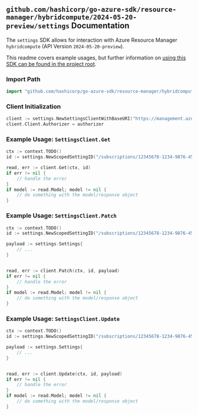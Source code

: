 
## `github.com/hashicorp/go-azure-sdk/resource-manager/hybridcompute/2024-05-20-preview/settings` Documentation

The `settings` SDK allows for interaction with Azure Resource Manager `hybridcompute` (API Version `2024-05-20-preview`).

This readme covers example usages, but further information on [using this SDK can be found in the project root](https://github.com/hashicorp/go-azure-sdk/tree/main/docs).

### Import Path

```go
import "github.com/hashicorp/go-azure-sdk/resource-manager/hybridcompute/2024-05-20-preview/settings"
```


### Client Initialization

```go
client := settings.NewSettingsClientWithBaseURI("https://management.azure.com")
client.Client.Authorizer = authorizer
```


### Example Usage: `SettingsClient.Get`

```go
ctx := context.TODO()
id := settings.NewScopedSettingID("/subscriptions/12345678-1234-9876-4563-123456789012/resourceGroups/some-resource-group", "settingName")

read, err := client.Get(ctx, id)
if err != nil {
	// handle the error
}
if model := read.Model; model != nil {
	// do something with the model/response object
}
```


### Example Usage: `SettingsClient.Patch`

```go
ctx := context.TODO()
id := settings.NewScopedSettingID("/subscriptions/12345678-1234-9876-4563-123456789012/resourceGroups/some-resource-group", "settingName")

payload := settings.Settings{
	// ...
}


read, err := client.Patch(ctx, id, payload)
if err != nil {
	// handle the error
}
if model := read.Model; model != nil {
	// do something with the model/response object
}
```


### Example Usage: `SettingsClient.Update`

```go
ctx := context.TODO()
id := settings.NewScopedSettingID("/subscriptions/12345678-1234-9876-4563-123456789012/resourceGroups/some-resource-group", "settingName")

payload := settings.Settings{
	// ...
}


read, err := client.Update(ctx, id, payload)
if err != nil {
	// handle the error
}
if model := read.Model; model != nil {
	// do something with the model/response object
}
```
